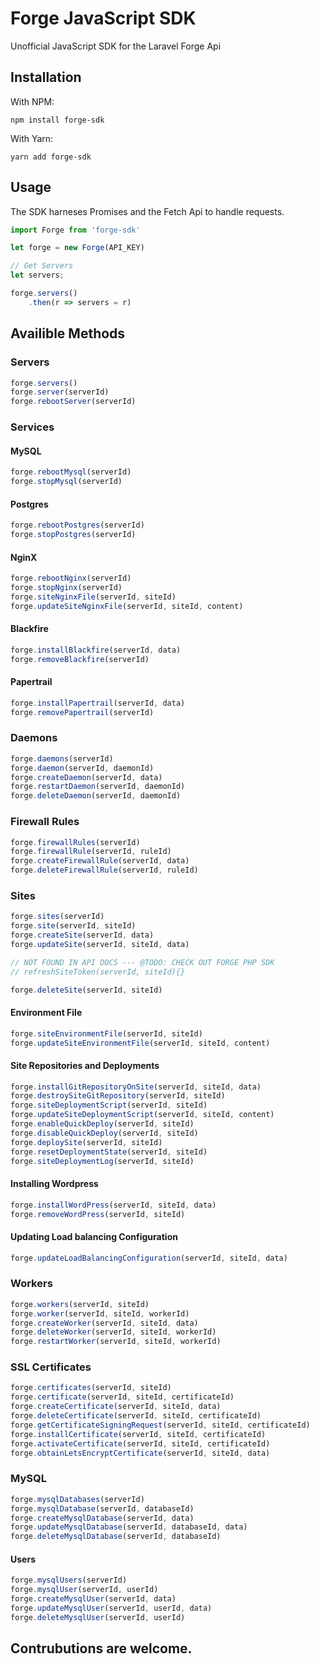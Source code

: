 # Forge JavaScript SDK
Unofficial JavaScript SDK for the Laravel Forge Api

## Installation
With NPM:
``` shell
npm install forge-sdk
```
With Yarn:
``` shell
yarn add forge-sdk
```

## Usage
The SDK harneses Promises and the Fetch Api to handle requests.

``` javascript
import Forge from 'forge-sdk'

let forge = new Forge(API_KEY)

// Get Servers
let servers;

forge.servers()
    .then(r => servers = r)
```

## Availible Methods

### Servers
``` javascript
forge.servers()
forge.server(serverId)
forge.rebootServer(serverId)
```

### Services

#### MySQL
``` javascript
forge.rebootMysql(serverId)
forge.stopMysql(serverId)
```

#### Postgres
``` javascript
forge.rebootPostgres(serverId)
forge.stopPostgres(serverId)
```

#### NginX
``` javascript
forge.rebootNginx(serverId)
forge.stopNginx(serverId)
forge.siteNginxFile(serverId, siteId)
forge.updateSiteNginxFile(serverId, siteId, content)
```

#### Blackfire
``` javascript
forge.installBlackfire(serverId, data)
forge.removeBlackfire(serverId)
```

#### Papertrail
``` javascript
forge.installPapertrail(serverId, data)
forge.removePapertrail(serverId)
```

### Daemons

``` javascript
forge.daemons(serverId)
forge.daemon(serverId, daemonId)
forge.createDaemon(serverId, data)
forge.restartDaemon(serverId, daemonId)
forge.deleteDaemon(serverId, daemonId)
```

### Firewall Rules

``` javascript
forge.firewallRules(serverId)
forge.firewallRule(serverId, ruleId)
forge.createFirewallRule(serverId, data)
forge.deleteFirewallRule(serverId, ruleId)
```

### Sites

``` javascript
forge.sites(serverId)
forge.site(serverId, siteId)
forge.createSite(serverId, data)
forge.updateSite(serverId, siteId, data)

// NOT FOUND IN API DOCS --- @TODO: CHECK OUT FORGE PHP SDK
// refreshSiteToken(serverId, siteId){}

forge.deleteSite(serverId, siteId)
```

#### Environment File
``` javascript
forge.siteEnvironmentFile(serverId, siteId)
forge.updateSiteEnvironmentFile(serverId, siteId, content)
```

#### Site Repositories and Deployments
``` javascript
forge.installGitRepositoryOnSite(serverId, siteId, data)
forge.destroySiteGitRepository(serverId, siteId)
forge.siteDeploymentScript(serverId, siteId)
forge.updateSiteDeploymentScript(serverId, siteId, content)
forge.enableQuickDeploy(serverId, siteId)
forge.disableQuickDeploy(serverId, siteId)
forge.deploySite(serverId, siteId)
forge.resetDeploymentState(serverId, siteId)
forge.siteDeploymentLog(serverId, siteId)
```

#### Installing Wordpress
``` javascript
forge.installWordPress(serverId, siteId, data)
forge.removeWordPress(serverId, siteId)
```

#### Updating Load balancing Configuration
``` javascript
forge.updateLoadBalancingConfiguration(serverId, siteId, data)
```

### Workers

``` javascript
forge.workers(serverId, siteId)
forge.worker(serverId, siteId, workerId)
forge.createWorker(serverId, siteId, data)
forge.deleteWorker(serverId, siteId, workerId)
forge.restartWorker(serverId, siteId, workerId)
```


### SSL Certificates
``` javascript
forge.certificates(serverId, siteId)
forge.certificate(serverId, siteId, certificateId)
forge.createCertificate(serverId, siteId, data)
forge.deleteCertificate(serverId, siteId, certificateId)
forge.getCertificateSigningRequest(serverId, siteId, certificateId)
forge.installCertificate(serverId, siteId, certificateId)
forge.activateCertificate(serverId, siteId, certificateId)
forge.obtainLetsEncryptCertificate(serverId, siteId, data)
```

### MySQL
``` javascript
forge.mysqlDatabases(serverId)
forge.mysqlDatabase(serverId, databaseId)
forge.createMysqlDatabase(serverId, data)
forge.updateMysqlDatabase(serverId, databaseId, data)
forge.deleteMysqlDatabase(serverId, databaseId)
```

#### Users
``` javascript
forge.mysqlUsers(serverId)
forge.mysqlUser(serverId, userId)
forge.createMysqlUser(serverId, data)
forge.updateMysqlUser(serverId, userId, data)
forge.deleteMysqlUser(serverId, userId)
```

## Contrubutions are welcome.